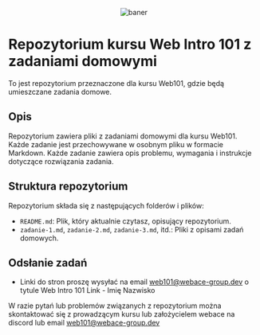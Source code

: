 <p align="center"><img src="https://media.discordapp.net/attachments/1037857349890756709/1104187787802058843/KursWebowy.png" alt="baner"></p>

# Repozytorium kursu Web Intro 101 z zadaniami domowymi

To jest repozytorium przeznaczone dla kursu Web101, gdzie będą umieszczane zadania domowe.

## Opis

Repozytorium zawiera pliki z zadaniami domowymi dla kursu Web101. Każde zadanie jest przechowywane w osobnym pliku w formacie Markdown. Każde zadanie zawiera opis problemu, wymagania i instrukcje dotyczące rozwiązania zadania.

## Struktura repozytorium

Repozytorium składa się z następujących folderów i plików:

- `README.md`: Plik, który aktualnie czytasz, opisujący repozytorium.
- `zadanie-1.md`, `zadanie-2.md`, `zadanie-3.md`, itd.: Pliki z opisami zadań domowych.

## Odsłanie zadań
- Linki do stron proszę wysyłać na email web101@webace-group.dev o tytule Web Intro 101 Link - Imię Nazwisko

W razie pytań lub problemów związanych z repozytorium można skontaktować się z prowadzącym kursu lub założycielem webace na discord lub email web101@webace-group.dev
